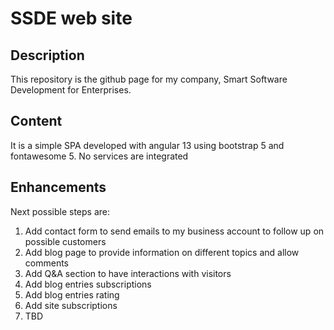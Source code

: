 # SSDE web site

## Description

This repository is the github page for my company, Smart Software Development for Enterprises.

## Content

It is a simple SPA developed with angular 13 using bootstrap 5 and fontawesome 5. No services are integrated

## Enhancements
Next possible steps are: <br>
1. Add contact form to send emails to my business account to follow up on possible customers
2. Add blog page to provide information on different topics and allow comments
3. Add Q&A section to have interactions with visitors
4. Add blog entries subscriptions
5. Add blog entries rating
6. Add site subscriptions
7. TBD
